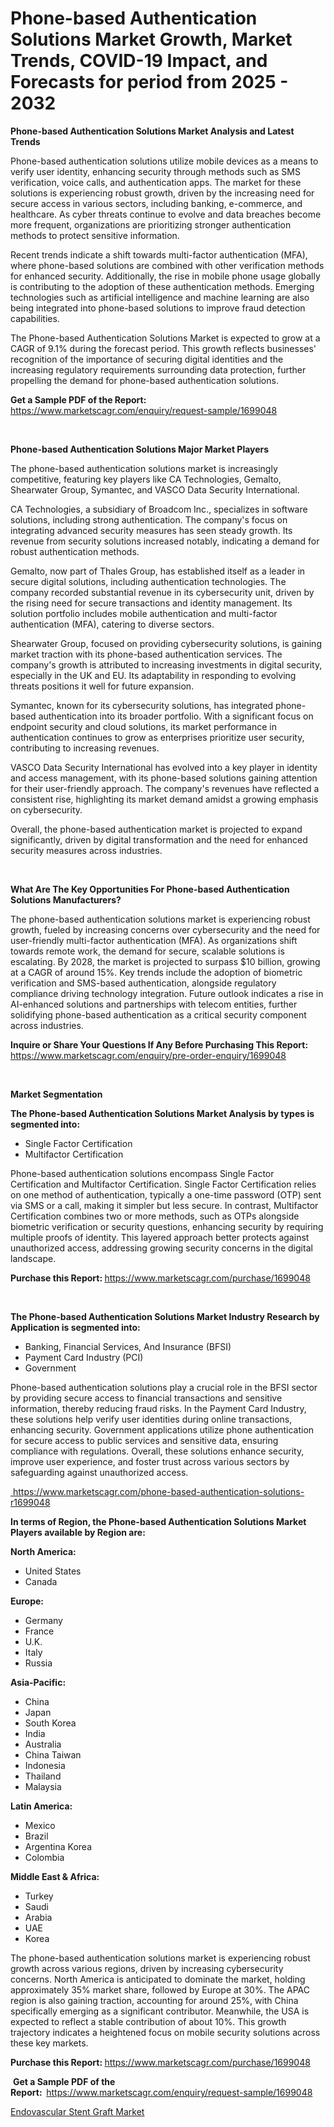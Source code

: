 <p><h1>Phone-based Authentication Solutions Market Growth, Market Trends, COVID-19 Impact, and Forecasts for period from 2025 - 2032</h1></p><p><strong>Phone-based Authentication Solutions Market Analysis and Latest Trends</strong></p>
<p><p>Phone-based authentication solutions utilize mobile devices as a means to verify user identity, enhancing security through methods such as SMS verification, voice calls, and authentication apps. The market for these solutions is experiencing robust growth, driven by the increasing need for secure access in various sectors, including banking, e-commerce, and healthcare. As cyber threats continue to evolve and data breaches become more frequent, organizations are prioritizing stronger authentication methods to protect sensitive information.</p><p>Recent trends indicate a shift towards multi-factor authentication (MFA), where phone-based solutions are combined with other verification methods for enhanced security. Additionally, the rise in mobile phone usage globally is contributing to the adoption of these authentication methods. Emerging technologies such as artificial intelligence and machine learning are also being integrated into phone-based solutions to improve fraud detection capabilities.</p><p>The Phone-based Authentication Solutions Market is expected to grow at a CAGR of 9.1% during the forecast period. This growth reflects businesses' recognition of the importance of securing digital identities and the increasing regulatory requirements surrounding data protection, further propelling the demand for phone-based authentication solutions.</p></p>
<p><strong>Get a Sample PDF of the Report:&nbsp;</strong> <a href="https://www.marketscagr.com/enquiry/request-sample/1699048?utm_campaign=2468&utm_medium=2&utm_source=Github&utm_content=ia&utm_term=27032025&utm_id=phone-based-authentication-solutions">https://www.marketscagr.com/enquiry/request-sample/1699048</a></p>
<p>&nbsp;</p>
<p><strong>Phone-based Authentication Solutions Major Market Players</strong></p>
<p><p>The phone-based authentication solutions market is increasingly competitive, featuring key players like CA Technologies, Gemalto, Shearwater Group, Symantec, and VASCO Data Security International. </p><p>CA Technologies, a subsidiary of Broadcom Inc., specializes in software solutions, including strong authentication. The company's focus on integrating advanced security measures has seen steady growth. Its revenue from security solutions increased notably, indicating a demand for robust authentication methods.</p><p>Gemalto, now part of Thales Group, has established itself as a leader in secure digital solutions, including authentication technologies. The company recorded substantial revenue in its cybersecurity unit, driven by the rising need for secure transactions and identity management. Its solution portfolio includes mobile authentication and multi-factor authentication (MFA), catering to diverse sectors.</p><p>Shearwater Group, focused on providing cybersecurity solutions, is gaining market traction with its phone-based authentication services. The company's growth is attributed to increasing investments in digital security, especially in the UK and EU. Its adaptability in responding to evolving threats positions it well for future expansion.</p><p>Symantec, known for its cybersecurity solutions, has integrated phone-based authentication into its broader portfolio. With a significant focus on endpoint security and cloud solutions, its market performance in authentication continues to grow as enterprises prioritize user security, contributing to increasing revenues.</p><p>VASCO Data Security International has evolved into a key player in identity and access management, with its phone-based solutions gaining attention for their user-friendly approach. The company's revenues have reflected a consistent rise, highlighting its market demand amidst a growing emphasis on cybersecurity.</p><p>Overall, the phone-based authentication market is projected to expand significantly, driven by digital transformation and the need for enhanced security measures across industries.</p></p>
<p>&nbsp;</p>
<p><strong>What Are The Key Opportunities For Phone-based Authentication Solutions Manufacturers?</strong></p>
<p><p>The phone-based authentication solutions market is experiencing robust growth, fueled by increasing concerns over cybersecurity and the need for user-friendly multi-factor authentication (MFA). As organizations shift towards remote work, the demand for secure, scalable solutions is escalating. By 2028, the market is projected to surpass $10 billion, growing at a CAGR of around 15%. Key trends include the adoption of biometric verification and SMS-based authentication, alongside regulatory compliance driving technology integration. Future outlook indicates a rise in AI-enhanced solutions and partnerships with telecom entities, further solidifying phone-based authentication as a critical security component across industries.</p></p>
<p><strong>Inquire or Share Your Questions If Any Before Purchasing This Report:</strong> <a href="https://www.marketscagr.com/enquiry/pre-order-enquiry/1699048?utm_campaign=2468&utm_medium=2&utm_source=Github&utm_content=ia&utm_term=27032025&utm_id=phone-based-authentication-solutions">https://www.marketscagr.com/enquiry/pre-order-enquiry/1699048</a></p>
<p>&nbsp;</p>
<p><strong>Market Segmentation</strong></p>
<p><strong>The Phone-based Authentication Solutions Market Analysis by types is segmented into:</strong></p>
<p><ul><li>Single Factor Certification</li><li>Multifactor Certification</li></ul></p>
<p><p>Phone-based authentication solutions encompass Single Factor Certification and Multifactor Certification. Single Factor Certification relies on one method of authentication, typically a one-time password (OTP) sent via SMS or a call, making it simpler but less secure. In contrast, Multifactor Certification combines two or more methods, such as OTPs alongside biometric verification or security questions, enhancing security by requiring multiple proofs of identity. This layered approach better protects against unauthorized access, addressing growing security concerns in the digital landscape.</p></p>
<p><strong>Purchase this Report:&nbsp;</strong><a href="https://www.marketscagr.com/purchase/1699048?utm_campaign=2468&utm_medium=2&utm_source=Github&utm_content=ia&utm_term=27032025&utm_id=phone-based-authentication-solutions">https://www.marketscagr.com/purchase/1699048</a></p>
<p>&nbsp;</p>
<p><strong>The Phone-based Authentication Solutions Market Industry Research by Application is segmented into:</strong></p>
<p><ul><li>Banking, Financial Services, And Insurance (BFSI)</li><li>Payment Card Industry (PCI)</li><li>Government</li></ul></p>
<p><p>Phone-based authentication solutions play a crucial role in the BFSI sector by providing secure access to financial transactions and sensitive information, thereby reducing fraud risks. In the Payment Card Industry, these solutions help verify user identities during online transactions, enhancing security. Government applications utilize phone authentication for secure access to public services and sensitive data, ensuring compliance with regulations. Overall, these solutions enhance security, improve user experience, and foster trust across various sectors by safeguarding against unauthorized access.</p></p>
<p><a href="https://www.marketscagr.com/phone-based-authentication-solutions-r1699048?utm_campaign=2468&utm_medium=2&utm_source=Github&utm_content=ia&utm_term=27032025&utm_id=phone-based-authentication-solutions">&nbsp;https://www.marketscagr.com/phone-based-authentication-solutions-r1699048</a></p>
<p><strong>In terms of Region, the Phone-based Authentication Solutions Market Players available by Region are:</strong></p>
<p>
    <p> <strong> North America: </strong>
        <ul>
            <li>United States</li>
            <li>Canada</li>
        </ul>
        </p> 
    <p> <strong> Europe: </strong>
        <ul>
            <li>Germany</li>
            <li>France</li>
            <li>U.K.</li>
            <li>Italy</li>
            <li>Russia</li>
        </ul>
        </p> 
    <p> <strong> Asia-Pacific: </strong>
        <ul>
            <li>China</li>
            <li>Japan</li>
            <li>South Korea</li>
            <li>India</li>
            <li>Australia</li>
            <li>China Taiwan</li>
            <li>Indonesia</li>
            <li>Thailand</li>
            <li>Malaysia</li>
        </ul>
        </p> 
    <p> <strong> Latin America: </strong>
        <ul>
            <li>Mexico</li>
            <li>Brazil</li>
            <li>Argentina Korea</li>
            <li>Colombia</li>
        </ul>
        </p> 
    <p> <strong> Middle East & Africa: </strong>
        <ul>
            <li>Turkey</li>
            <li>Saudi</li>
            <li>Arabia</li>
            <li>UAE</li>
            <li>Korea</li>
        </ul>
    </p>
    </p>
<p><p>The phone-based authentication solutions market is experiencing robust growth across various regions, driven by increasing cybersecurity concerns. North America is anticipated to dominate the market, holding approximately 35% market share, followed by Europe at 30%. The APAC region is also gaining traction, accounting for around 25%, with China specifically emerging as a significant contributor. Meanwhile, the USA is expected to reflect a stable contribution of about 10%. This growth trajectory indicates a heightened focus on mobile security solutions across these key markets.</p></p>
<p><strong>Purchase this Report: </strong><a href="https://www.marketscagr.com/purchase/1699048?utm_campaign=2468&utm_medium=2&utm_source=Github&utm_content=ia&utm_term=27032025&utm_id=phone-based-authentication-solutions">https://www.marketscagr.com/purchase/1699048</a></p>
<p>&nbsp;<strong>Get a Sample PDF of the Report:&nbsp;&nbsp;</strong><a href="https://www.marketscagr.com/enquiry/request-sample/1699048?utm_campaign=2468&utm_medium=2&utm_source=Github&utm_content=ia&utm_term=27032025&utm_id=phone-based-authentication-solutions">https://www.marketscagr.com/enquiry/request-sample/1699048</a></p>
<p><strong></strong></p>
<p><p><a href="https://github.com/oatisorenscl/Market-Research-Report-List-1/blob/main/endovascular-stent-graft-market.md?utm_campaign=2468&utm_medium=2&utm_source=Github&utm_content=ia&utm_term=27032025&utm_id=phone-based-authentication-solutions">Endovascular Stent Graft Market</a></p></p>